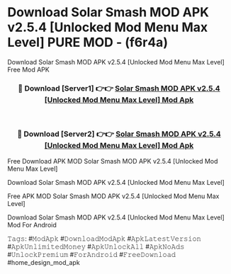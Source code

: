# Download Solar Smash MOD APK v2.5.4 [Unlocked Mod Menu Max Level] PURE MOD - (f6r4a)
Download Solar Smash MOD APK v2.5.4 [Unlocked Mod Menu Max Level] Free Mod APK

<div align="center">
<h3>🔴 Download [Server1] 👉👉 <a href="https://apk-comot.site?title=Solar_Smash_MOD_APK_v2.5.4_[Unlocked_Mod_Menu_Max_Level]">Solar Smash MOD APK v2.5.4 [Unlocked Mod Menu Max Level] Mod Apk</a></h3><br>

<h3>🔴 Download [Server2] 👉👉 <a href="https://apk-comot.site?title=Solar_Smash_MOD_APK_v2.5.4_[Unlocked_Mod_Menu_Max_Level]">Solar Smash MOD APK v2.5.4 [Unlocked Mod Menu Max Level] Mod Apk</a></h3>
</div>


Free Download APK MOD Solar Smash MOD APK v2.5.4 [Unlocked Mod Menu Max Level]

Download Solar Smash MOD APK v2.5.4 [Unlocked Mod Menu Max Level] 

Free APK MOD Solar Smash MOD APK v2.5.4 [Unlocked Mod Menu Max Level] 

Download Solar Smash MOD APK v2.5.4 [Unlocked Mod Menu Max Level] Mod For Android

𝚃𝚊𝚐𝚜: #𝙼𝚘𝚍𝙰𝚙𝚔 #𝙳𝚘𝚠𝚗𝚕𝚘𝚊𝚍𝙼𝚘𝚍𝙰𝚙𝚔 #𝙰𝚙𝚔𝙻𝚊𝚝𝚎𝚜𝚝𝚅𝚎𝚛𝚜𝚒𝚘𝚗 #𝙰𝚙𝚔𝚄𝚗𝚕𝚒𝚖𝚒𝚝𝚎𝚍𝙼𝚘𝚗𝚎𝚢 #𝙰𝚙𝚔𝚄𝚗𝚕𝚘𝚌𝚔𝙰𝚕𝚕 #𝙰𝚙𝚔𝙽𝚘𝙰𝚍𝚜 #𝚄𝚗𝚕𝚘𝚌𝚔𝙿𝚛𝚎𝚖𝚒𝚞𝚖 #𝙵𝚘𝚛𝙰𝚗𝚍𝚛𝚘𝚒𝚍 #𝙵𝚛𝚎𝚎𝙳𝚘𝚠𝚗𝚕𝚘𝚊𝚍 #home_design_mod_apk